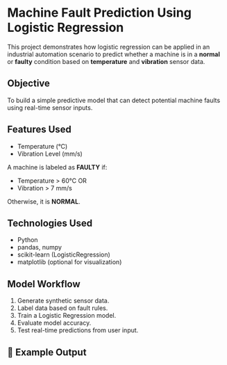 # Machine Fault Prediction Using Logistic Regression

This project demonstrates how logistic regression can be applied in an industrial automation scenario to predict whether a machine is in a **normal** or **faulty** condition based on **temperature** and **vibration** sensor data.


##  Objective
To build a simple predictive model that can detect potential machine faults using real-time sensor inputs.


##  Features Used
- Temperature (°C)
- Vibration Level (mm/s)

A machine is labeled as **FAULTY** if:
- Temperature > 60°C  OR  
- Vibration > 7 mm/s

Otherwise, it is **NORMAL**.

##  Technologies Used
- Python  
- pandas, numpy  
- scikit-learn (LogisticRegression)  
- matplotlib (optional for visualization)


##  Model Workflow
1. Generate synthetic sensor data.
2. Label data based on fault rules.
3. Train a Logistic Regression model.
4. Evaluate model accuracy.
5. Test real-time predictions from user input.


## 🧩 Example Output

